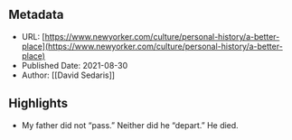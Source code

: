 ## Metadata
* URL: [https://www.newyorker.com/culture/personal-history/a-better-place](https://www.newyorker.com/culture/personal-history/a-better-place)
* Published Date: 2021-08-30
* Author: [[David Sedaris]]

## Highlights
* My father did not “pass.” Neither did he “depart.” He died.
